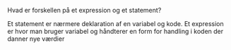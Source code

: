 Hvad er forskellen på et expression og et statement?

Et statement er nærmere deklaration af en variabel og kode.
Et expression er hvor man bruger variabel og håndterer en form for handling i koden der danner nye værdier